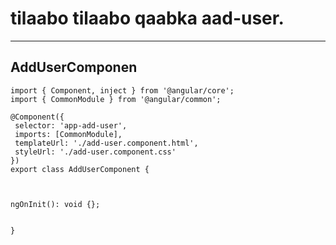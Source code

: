  # tilaabo tilaabo qaabka aad-user.
 ---

 ## AddUserComponen

 ```t
 import { Component, inject } from '@angular/core';
import { CommonModule } from '@angular/common';

@Component({
  selector: 'app-add-user',
  imports: [CommonModule],
  templateUrl: './add-user.component.html',
  styleUrl: './add-user.component.css'
})
export class AddUserComponent {



 ngOnInit(): void {};
 
 
}
```
